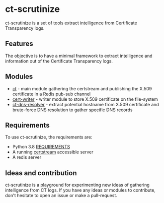 # ct-scrutinize

ct-scrutinize is a set of tools extract intelligence from Certificate Transparency logs.

## Features

The objective is to have a minimal framework to extract intelligence and information out of the Certificate Transparency logs.

## Modules

- [ct](./bin/ct.py) - main module gathering the certstream and publishing the X.509 certificate in a Redis pub-sub channel
- [cert-writer](./bin/cert-writer.py) - writer module to store X.509 certificate on the file-system
- [ct-dns-resolver](./bin/ct-dns-resolver.py) - extract potential hostname from X.509 certificate and brute-force DNS resolution to gather specific DNS records

## Requirements

To use ct-scrutinize, the requirements are:

- Python 3.8 [REQUIREMENTS](REQUIREMENTS)
- A running [certstream](https://github.com/CaliDog/certstream-server) accessible server
- A redis server

## Ideas and contribution

ct-scrutinize is a playground for experimenting new ideas of gathering intelligence from CT logs. If you have any ideas or modules to contribute, don't hesitate to open an issue or make a pull-request.

